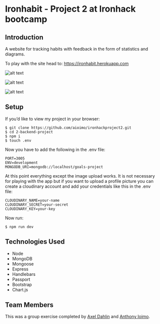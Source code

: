 # Ironhabit - Project 2 at Ironhack bootcamp

## Introduction 

A website for tracking habits with feedback in the form of statistics and diagrams. 

To play with the site head to: https://ironhabit.herokuapp.com

![alt text](https://raw.githubusercontent.com/aioimo/ironhackproject2/master/public/images/Screenshot%20from%202019-01-13%2016-57-24.png "Ironhabit")

![alt text](https://raw.githubusercontent.com/aioimo/ironhackproject2/master/public/images/Screenshot%20from%202019-01-13%2016-59-40.png "Ironhabit")

![alt text](https://raw.githubusercontent.com/aioimo/ironhackproject2/master/public/images/Screenshot%20from%202019-01-13%2016-59-23.png "Ironhabit")

## Setup

If you’d like to view my project in your browser:
```
$ git clone https://github.com/aioimo/ironhackproject2.git
$ cd 2-backend-project
$ npm i
$ touch .env

```

Now you have to add the following in the .env file:

```
PORT=3005
ENV=development
MONGODB_URI=mongodb://localhost/goals-project
```
At this point everything except the image upload works. It is not necessary for playing with the app but if you want to upload a profile picture you can create a cloudinary account and add your credentials like this in the .env file: 

```
CLOUDINARY_NAME=your-name
CLOUDINARY_SECRET=your-secret
CLOUDINARY_KEY=your-key

```

Now run:

``` $ npm run dev ```

## Technologies Used
- Node
- MongoDB
- Mongoose
- Express
- Handlebars
- Passport
- Bootstrap
- Chart.js

## Team Members

This was a group exercise completed by [Axel Dahlin](https://github.com/axeldahlin) and [Anthony Ioimo](https://github.com/aioimo).

